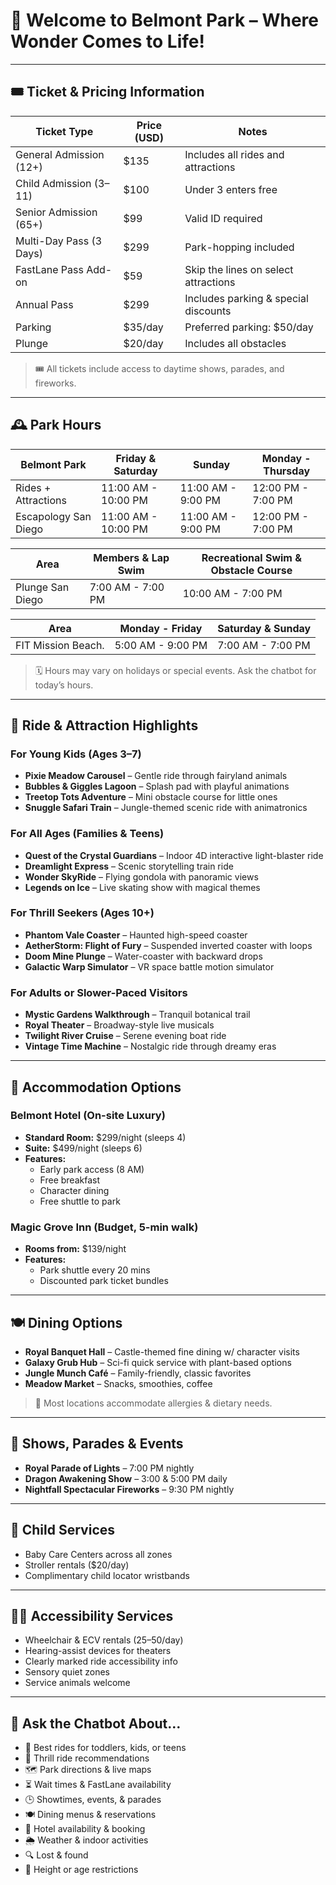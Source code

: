 # 🏰 Welcome to Belmont Park – Where Wonder Comes to Life!

---

## 🎟️ Ticket & Pricing Information

| Ticket Type             | Price (USD) | Notes                                |
| ----------------------- | ----------- | ------------------------------------ |
| General Admission (12+) | $135        | Includes all rides and attractions   |
| Child Admission (3–11)  | $100        | Under 3 enters free                  |
| Senior Admission (65+)  | $99         | Valid ID required                    |
| Multi-Day Pass (3 Days) | $299        | Park-hopping included                |
| FastLane Pass Add-on    | $59         | Skip the lines on select attractions |
| Annual Pass             | $299        | Includes parking & special discounts |
| Parking                 | $35/day     | Preferred parking: $50/day           |
| Plunge                  | $20/day     | Includes all obstacles               |

> 🎟️ All tickets include access to daytime shows, parades, and fireworks.

---

## 🕰️ Park Hours

| Belmont Park         | Friday & Saturday   | Sunday             | Monday - Thursday  |
| -------------------- | ------------------- | ------------------ | ------------------ |
| Rides + Attractions  | 11:00 AM - 10:00 PM | 11:00 AM - 9:00 PM | 12:00 PM - 7:00 PM |
| Escapology San Diego | 11:00 AM - 10:00 PM | 11:00 AM - 9:00 PM | 12:00 PM - 7:00 PM |

| Area             | Members & Lap Swim | Recreational Swim & Obstacle Course |
| ---------------- | ------------------ | ----------------------------------- |
| Plunge San Diego | 7:00 AM - 7:00 PM  | 10:00 AM - 7:00 PM                  |

| Area               | Monday - Friday   | Saturday & Sunday |
| ------------------ | ----------------- | ----------------- |
| FIT Mission Beach. | 5:00 AM - 9:00 PM | 7:00 AM - 7:00 PM |

> 🗓️ Hours may vary on holidays or special events. Ask the chatbot for today’s hours.

---

## 🎢 Ride & Attraction Highlights

### For Young Kids (Ages 3–7)

-   **Pixie Meadow Carousel** – Gentle ride through fairyland animals
-   **Bubbles & Giggles Lagoon** – Splash pad with playful animations
-   **Treetop Tots Adventure** – Mini obstacle course for little ones
-   **Snuggle Safari Train** – Jungle-themed scenic ride with animatronics

### For All Ages (Families & Teens)

-   **Quest of the Crystal Guardians** – Indoor 4D interactive light-blaster ride
-   **Dreamlight Express** – Scenic storytelling train ride
-   **Wonder SkyRide** – Flying gondola with panoramic views
-   **Legends on Ice** – Live skating show with magical themes

### For Thrill Seekers (Ages 10+)

-   **Phantom Vale Coaster** – Haunted high-speed coaster
-   **AetherStorm: Flight of Fury** – Suspended inverted coaster with loops
-   **Doom Mine Plunge** – Water-coaster with backward drops
-   **Galactic Warp Simulator** – VR space battle motion simulator

### For Adults or Slower-Paced Visitors

-   **Mystic Gardens Walkthrough** – Tranquil botanical trail
-   **Royal Theater** – Broadway-style live musicals
-   **Twilight River Cruise** – Serene evening boat ride
-   **Vintage Time Machine** – Nostalgic ride through dreamy eras

---

## 🏨 Accommodation Options

### Belmont Hotel (On-site Luxury)

-   **Standard Room:** $299/night (sleeps 4)
-   **Suite:** $499/night (sleeps 6)
-   **Features:**
    -   Early park access (8 AM)
    -   Free breakfast
    -   Character dining
    -   Free shuttle to park

### Magic Grove Inn (Budget, 5-min walk)

-   **Rooms from:** $139/night
-   **Features:**
    -   Park shuttle every 20 mins
    -   Discounted park ticket bundles

---

## 🍽️ Dining Options

-   **Royal Banquet Hall** – Castle-themed fine dining w/ character visits
-   **Galaxy Grub Hub** – Sci-fi quick service with plant-based options
-   **Jungle Munch Café** – Family-friendly, classic favorites
-   **Meadow Market** – Snacks, smoothies, coffee

> 🍱 Most locations accommodate allergies & dietary needs.

---

## 🎉 Shows, Parades & Events

-   **Royal Parade of Lights** – 7:00 PM nightly
-   **Dragon Awakening Show** – 3:00 & 5:00 PM daily
-   **Nightfall Spectacular Fireworks** – 9:30 PM nightly

---

## 👶 Child Services

-   Baby Care Centers across all zones
-   Stroller rentals ($20/day)
-   Complimentary child locator wristbands

---

## 🧙‍♀️ Accessibility Services

-   Wheelchair & ECV rentals ($25–$50/day)
-   Hearing-assist devices for theaters
-   Clearly marked ride accessibility info
-   Sensory quiet zones
-   Service animals welcome

---

## 🤖 Ask the Chatbot About…

-   🧒 Best rides for toddlers, kids, or teens
-   🎢 Thrill ride recommendations
-   🗺️ Park directions & live maps
-   ⏳ Wait times & FastLane availability
-   🕒 Showtimes, events, & parades
-   🍽️ Dining menus & reservations
-   🏨 Hotel availability & booking
-   🌦️ Weather & indoor activities
-   🔍 Lost & found
-   📏 Height or age restrictions
